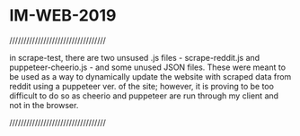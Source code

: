 # IM-WEB-2019

////////////////////////////////// 

in scrape-test, there are two unsused .js files - scrape-reddit.js and puppeteer-cheerio.js - and some unused JSON files. These were meant to be used as a way to dynamically update the website with scraped data from reddit using a puppeteer ver. of the site; however, it is proving to be too difficult to do so as cheerio and puppeteer are run through my client and not in the browser. 

//////////////////////////////////
